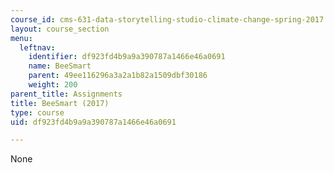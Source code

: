 ```yaml
---
course_id: cms-631-data-storytelling-studio-climate-change-spring-2017
layout: course_section
menu:
  leftnav:
    identifier: df923fd4b9a9a390787a1466e46a0691
    name: BeeSmart
    parent: 49ee116296a3a2a1b82a1509dbf30186
    weight: 200
parent_title: Assignments
title: BeeSmart (2017)
type: course
uid: df923fd4b9a9a390787a1466e46a0691

---
```

None